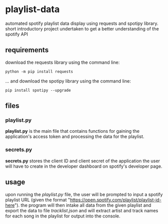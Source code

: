 # playlist-data
automated spotify playlist data display using requests and spotipy library. short introductory project undertaken to get a better understanding of the spotify API 

## requirements
download the requests library using the command line:
```
python -m pip install requests
```
... and download the spotipy library using the command line:
```
pip install spotipy --upgrade
```

## files
### playlist.py
**playlist.py** is the main file that contains functions for gaining the application's access token and processing the data for the playlist.
### secrets.py
**secrets.py** stores the client ID and client secret of the application the user will have to create in the developer dashboard on spotify's developer page.

## usage
upon running the *playlist.py* file, the user will be prompted to input a spotify playlist URL (given the format "https://open.spotify.com/playlist/playlist-id-here"). the program will then intake all data from the given playlist and export the data to file *tracklist.json* and will extract artist and track names for each song in the playlist for output into the console. 

